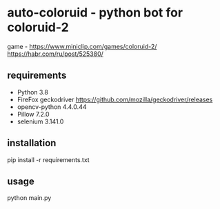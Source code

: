 # auto-coloruid - python bot for coloruid-2
game - https://www.miniclip.com/games/coloruid-2/
https://habr.com/ru/post/525380/
## requirements
* Python 3.8 
* FireFox geckodriver https://github.com/mozilla/geckodriver/releases
* opencv-python 4.4.0.44
* Pillow 7.2.0
* selenium 3.141.0
## installation
pip install -r requirements.txt
## usage
python main.py
